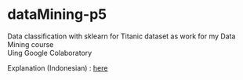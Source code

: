 # dataMining-p5
Data classification with sklearn for Titanic dataset as work for my Data Mining course<br>
Uing Google Colaboratory

Explanation (Indonesian) : <a href="https://youtu.be/o2SroIBDEQI">here<a>
